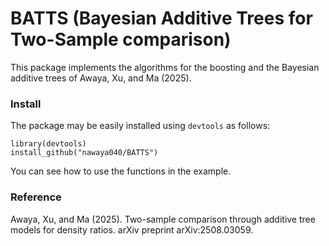 # BATTS (Bayesian Additive Trees for Two-Sample comparison)

This package implements the algorithms for the boosting and the Bayesian additive trees of Awaya, Xu, and Ma (2025).

### Install

The package may be easily installed using `devtools` as follows:

```
library(devtools)
install_github("nawaya040/BATTS")
```

You can see how to use the functions in the example.

### Reference

Awaya, Xu, and Ma (2025). Two-sample comparison through additive tree models for density ratios. arXiv preprint arXiv:2508.03059.

